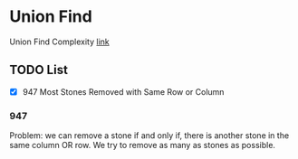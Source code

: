 # Union Find
Union Find Complexity [link](https://leetcode.com/problems/most-stones-removed-with-same-row-or-column/discuss/197668/Count-the-Number-of-Islands-O(N))

## TODO List

- [x] 947 Most Stones Removed with Same Row or Column


### 947
Problem:
we can remove a stone if and only if,
there is another stone in the same column OR row.
We try to remove as many as stones as possible.
